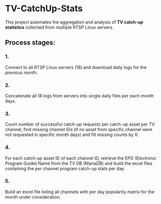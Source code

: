# TV-CatchUp-Stats

This project automates the aggregation and analysis of **TV catch-up statistics** collected from multiple RTSP Linux servers.

## Process stages:

### 1.
Connect to all RTSP Linux servers (18) and download daily logs for the previous month.

### 2.
Concatenate all 18 logs from servers into single daily files per each month days.

### 3.
Count number of successful catch-up requests per catch-up asset per TV channel, find missing channel IDs (if no asset from specific channel were not requested in specific month days) and fill missing counts by 0.

### 4.
For each catch-up asset ID of each channel ID, retrieve the EPG (Electronic Program Guide) Name from the TV DB (MariaDB) and build the excel files containing the per channel program catch-up stats per day.

### 5.
Build an excel file listing all channels with per day popularity matrix for the month under consideration.
